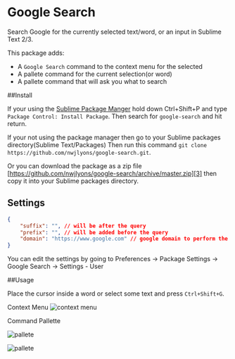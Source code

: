 Google Search
=============

Search Google for the currently selected text/word, or an input in Sublime Text 2/3.

This package adds: 

* A `Google Search` command to the context menu for the selected 
* A pallete command for the current selection(or word)
* A pallete command that will ask you what to search

##Install

If your using the [Sublime Package Manger][2] hold down Ctrl+Shift+P and type
`Package Control: Install Package`. Then search for `google-search` and hit return.

If your not using the package manager then go to your Sublime packages directory(Sublime Text/Packages) Then run this command `git clone https://github.com/nwjlyons/google-search.git`.

Or you can download the package as a zip file [https://github.com/nwjlyons/google-search/archive/master.zip][3] then copy it into your Sublime packages directory.


## Settings
```json
{
    "suffix": "", // will be after the query
    "prefix": "", // will be added before the query
    "domain": "https://www.google.com" // google domain to perform the search
}
```
You can edit the settings by going to Preferences -> Package Settings -> Google Search -> Settings - User

##Usage

Place the cursor inside a word or select some text and press `Ctrl+Shift+G`.

Context Menu
![context menu][4]

Command Pallette

![pallete][5]

![pallete][6]

  [1]: http://www.sublimetext.com
  [2]: https://sublime.wbond.net/
  [3]: https://github.com/nwjlyons/google-search/archive/master.zip
  [4]: http://i.stack.imgur.com/MJMC1.png
  [5]: http://puu.sh/9DyUy/b89bbcd3ce.png
  [6]: http://puu.sh/9Dz30/cd502986cd.png
